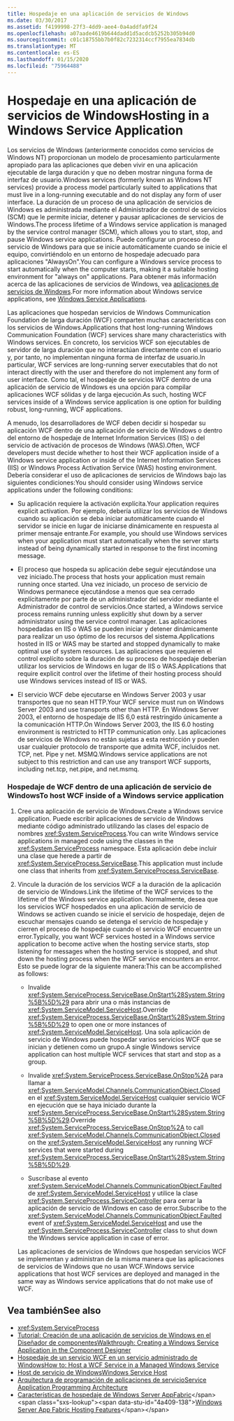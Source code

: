 ```yaml
---
title: Hospedaje en una aplicación de servicios de Windows
ms.date: 03/30/2017
ms.assetid: f4199998-27f3-4dd9-aee4-0a4addfa9f24
ms.openlocfilehash: a07aade4619b644dadd1d5acdcb5252b305b94d0
ms.sourcegitcommit: c01c18755bb7b0f82c7232314ccf7955ea7834db
ms.translationtype: MT
ms.contentlocale: es-ES
ms.lasthandoff: 01/15/2020
ms.locfileid: "75964488"
---
```

# <a name="hosting-in-a-windows-service-application"></a><span data-ttu-id="4a409-102">Hospedaje en una aplicación de servicios de Windows</span><span class="sxs-lookup"><span data-stu-id="4a409-102">Hosting in a Windows Service Application</span></span>
<span data-ttu-id="4a409-103">Los servicios de Windows (anteriormente conocidos como servicios de Windows NT) proporcionan un modelo de procesamiento particularmente apropiado para las aplicaciones que deben vivir en una aplicación ejecutable de larga duración y que no deben mostrar ninguna forma de interfaz de usuario.</span><span class="sxs-lookup"><span data-stu-id="4a409-103">Windows services (formerly known as Windows NT services) provide a process model particularly suited to applications that must live in a long-running executable and do not display any form of user interface.</span></span> <span data-ttu-id="4a409-104">La duración de un proceso de una aplicación de servicios de Windows es administrada mediante el Administrador de control de servicios (SCM) que le permite iniciar, detener y pausar aplicaciones de servicios de Windows.</span><span class="sxs-lookup"><span data-stu-id="4a409-104">The process lifetime of a Windows service application is managed by the service control manager (SCM), which allows you to start, stop, and pause Windows service applications.</span></span> <span data-ttu-id="4a409-105">Puede configurar un proceso de servicio de Windows para que se inicie automáticamente cuando se inicie el equipo, convirtiéndolo en un entorno de hospedaje adecuado para aplicaciones "AlwaysOn".</span><span class="sxs-lookup"><span data-stu-id="4a409-105">You can configure a Windows service process to start automatically when the computer starts, making it a suitable hosting environment for "always on" applications.</span></span> <span data-ttu-id="4a409-106">Para obtener más información acerca de las aplicaciones de servicios de Windows, vea [aplicaciones de servicios de Windows](https://go.microsoft.com/fwlink/?LinkId=89450).</span><span class="sxs-lookup"><span data-stu-id="4a409-106">For more information about Windows service applications, see [Windows Service Applications](https://go.microsoft.com/fwlink/?LinkId=89450).</span></span>  
  
 <span data-ttu-id="4a409-107">Las aplicaciones que hospedan servicios de Windows Communication Foundation de larga duración (WCF) comparten muchas características con los servicios de Windows.</span><span class="sxs-lookup"><span data-stu-id="4a409-107">Applications that host long-running Windows Communication Foundation (WCF) services share many characteristics with Windows services.</span></span> <span data-ttu-id="4a409-108">En concreto, los servicios WCF son ejecutables de servidor de larga duración que no interactúan directamente con el usuario y, por tanto, no implementan ninguna forma de interfaz de usuario.</span><span class="sxs-lookup"><span data-stu-id="4a409-108">In particular, WCF services are long-running server executables that do not interact directly with the user and therefore do not implement any form of user interface.</span></span> <span data-ttu-id="4a409-109">Como tal, el hospedaje de servicios WCF dentro de una aplicación de servicio de Windows es una opción para compilar aplicaciones WCF sólidas y de larga ejecución.</span><span class="sxs-lookup"><span data-stu-id="4a409-109">As such, hosting WCF services inside of a Windows service application is one option for building robust, long-running, WCF applications.</span></span>  
  
 <span data-ttu-id="4a409-110">A menudo, los desarrolladores de WCF deben decidir si hospedar su aplicación WCF dentro de una aplicación de servicio de Windows o dentro del entorno de hospedaje de Internet Information Services (IIS) o del servicio de activación de procesos de Windows (WAS).</span><span class="sxs-lookup"><span data-stu-id="4a409-110">Often, WCF developers must decide whether to host their WCF application inside of a Windows service application or inside of the Internet Information Services (IIS) or Windows Process Activation Service (WAS) hosting environment.</span></span> <span data-ttu-id="4a409-111">Debería considerar el uso de aplicaciones de servicios de Windows bajo las siguientes condiciones:</span><span class="sxs-lookup"><span data-stu-id="4a409-111">You should consider using Windows service applications under the following conditions:</span></span>  
  
- <span data-ttu-id="4a409-112">Su aplicación requiere la activación explícita.</span><span class="sxs-lookup"><span data-stu-id="4a409-112">Your application requires explicit activation.</span></span> <span data-ttu-id="4a409-113">Por ejemplo, debería utilizar los servicios de Windows cuando su aplicación se deba iniciar automáticamente cuando el servidor se inicie en lugar de iniciarse dinámicamente en respuesta al primer mensaje entrante.</span><span class="sxs-lookup"><span data-stu-id="4a409-113">For example, you should use Windows services when your application must start automatically when the server starts instead of being dynamically started in response to the first incoming message.</span></span>  
  
- <span data-ttu-id="4a409-114">El proceso que hospeda su aplicación debe seguir ejecutándose una vez iniciado.</span><span class="sxs-lookup"><span data-stu-id="4a409-114">The process that hosts your application must remain running once started.</span></span> <span data-ttu-id="4a409-115">Una vez iniciado, un proceso de servicio de Windows permanece ejecutándose a menos que sea cerrado explícitamente por parte de un administrador del servidor mediante el Administrador de control de servicios.</span><span class="sxs-lookup"><span data-stu-id="4a409-115">Once started, a Windows service process remains running unless explicitly shut down by a server administrator using the service control manager.</span></span> <span data-ttu-id="4a409-116">Las aplicaciones hospedadas en IIS o WAS se pueden iniciar y detener dinámicamente para realizar un uso óptimo de los recursos del sistema.</span><span class="sxs-lookup"><span data-stu-id="4a409-116">Applications hosted in IIS or WAS may be started and stopped dynamically to make optimal use of system resources.</span></span> <span data-ttu-id="4a409-117">Las aplicaciones que requieren el control explícito sobre la duración de su proceso de hospedaje deberían utilizar los servicios de Windows en lugar de IIS o WAS.</span><span class="sxs-lookup"><span data-stu-id="4a409-117">Applications that require explicit control over the lifetime of their hosting process should use Windows services instead of IIS or WAS.</span></span>  
  
- <span data-ttu-id="4a409-118">El servicio WCF debe ejecutarse en Windows Server 2003 y usar transportes que no sean HTTP.</span><span class="sxs-lookup"><span data-stu-id="4a409-118">Your WCF service must run on Windows Server 2003 and use transports other than HTTP.</span></span> <span data-ttu-id="4a409-119">En Windows Server 2003, el entorno de hospedaje de IIS 6,0 está restringido únicamente a la comunicación HTTP.</span><span class="sxs-lookup"><span data-stu-id="4a409-119">On Windows Server 2003, the IIS 6.0 hosting environment is restricted to HTTP communication only.</span></span> <span data-ttu-id="4a409-120">Las aplicaciones de servicios de Windows no están sujetas a esta restricción y pueden usar cualquier protocolo de transporte que admita WCF, incluidos net. TCP, net. Pipe y net. MSMQ.</span><span class="sxs-lookup"><span data-stu-id="4a409-120">Windows service applications are not subject to this restriction and can use any transport WCF supports, including net.tcp, net.pipe, and net.msmq.</span></span>  
  
### <a name="to-host-wcf-inside-of-a-windows-service-application"></a><span data-ttu-id="4a409-121">Hospedaje de WCF dentro de una aplicación de servicio de Windows</span><span class="sxs-lookup"><span data-stu-id="4a409-121">To host WCF inside of a Windows service application</span></span>  
  
1. <span data-ttu-id="4a409-122">Cree una aplicación de servicio de Windows.</span><span class="sxs-lookup"><span data-stu-id="4a409-122">Create a Windows service application.</span></span> <span data-ttu-id="4a409-123">Puede escribir aplicaciones de servicio de Windows mediante código administrado utilizando las clases del espacio de nombres <xref:System.ServiceProcess>.</span><span class="sxs-lookup"><span data-stu-id="4a409-123">You can write Windows service applications in managed code using the classes in the <xref:System.ServiceProcess> namespace.</span></span> <span data-ttu-id="4a409-124">Esta aplicación debe incluir una clase que herede a partir de <xref:System.ServiceProcess.ServiceBase>.</span><span class="sxs-lookup"><span data-stu-id="4a409-124">This application must include one class that inherits from <xref:System.ServiceProcess.ServiceBase>.</span></span>  
  
2. <span data-ttu-id="4a409-125">Vincule la duración de los servicios WCF a la duración de la aplicación de servicio de Windows.</span><span class="sxs-lookup"><span data-stu-id="4a409-125">Link the lifetime of the WCF services to the lifetime of the Windows service application.</span></span> <span data-ttu-id="4a409-126">Normalmente, desea que los servicios WCF hospedados en una aplicación de servicio de Windows se activen cuando se inicie el servicio de hospedaje, dejen de escuchar mensajes cuando se detenga el servicio de hospedaje y cierren el proceso de hospedaje cuando el servicio WCF encuentre un error.</span><span class="sxs-lookup"><span data-stu-id="4a409-126">Typically, you want WCF services hosted in a Windows service application to become active when the hosting service starts, stop listening for messages when the hosting service is stopped, and shut down the hosting process when the WCF service encounters an error.</span></span> <span data-ttu-id="4a409-127">Esto se puede lograr de la siguiente manera:</span><span class="sxs-lookup"><span data-stu-id="4a409-127">This can be accomplished as follows:</span></span>  
  
    - <span data-ttu-id="4a409-128">Invalide <xref:System.ServiceProcess.ServiceBase.OnStart%28System.String%5B%5D%29> para abrir una o más instancias de <xref:System.ServiceModel.ServiceHost>.</span><span class="sxs-lookup"><span data-stu-id="4a409-128">Override <xref:System.ServiceProcess.ServiceBase.OnStart%28System.String%5B%5D%29> to open one or more instances of <xref:System.ServiceModel.ServiceHost>.</span></span> <span data-ttu-id="4a409-129">Una sola aplicación de servicio de Windows puede hospedar varios servicios WCF que se inician y detienen como un grupo.</span><span class="sxs-lookup"><span data-stu-id="4a409-129">A single Windows service application can host multiple WCF services that start and stop as a group.</span></span>  
  
    - <span data-ttu-id="4a409-130">Invalide <xref:System.ServiceProcess.ServiceBase.OnStop%2A> para llamar a <xref:System.ServiceModel.Channels.CommunicationObject.Closed> en el <xref:System.ServiceModel.ServiceHost> cualquier servicio WCF en ejecución que se haya iniciado durante la <xref:System.ServiceProcess.ServiceBase.OnStart%28System.String%5B%5D%29>.</span><span class="sxs-lookup"><span data-stu-id="4a409-130">Override <xref:System.ServiceProcess.ServiceBase.OnStop%2A> to call <xref:System.ServiceModel.Channels.CommunicationObject.Closed> on the <xref:System.ServiceModel.ServiceHost> any running WCF services that were started during <xref:System.ServiceProcess.ServiceBase.OnStart%28System.String%5B%5D%29>.</span></span>  
  
    - <span data-ttu-id="4a409-131">Suscríbase al evento <xref:System.ServiceModel.Channels.CommunicationObject.Faulted> de <xref:System.ServiceModel.ServiceHost> y utilice la clase <xref:System.ServiceProcess.ServiceController> para cerrar la aplicación de servicio de Windows en caso de error.</span><span class="sxs-lookup"><span data-stu-id="4a409-131">Subscribe to the <xref:System.ServiceModel.Channels.CommunicationObject.Faulted> event of <xref:System.ServiceModel.ServiceHost> and use the <xref:System.ServiceProcess.ServiceController> class to shut down the Windows service application in case of error.</span></span>  
  
     <span data-ttu-id="4a409-132">Las aplicaciones de servicios de Windows que hospedan servicios WCF se implementan y administran de la misma manera que las aplicaciones de servicios de Windows que no usan WCF.</span><span class="sxs-lookup"><span data-stu-id="4a409-132">Windows service applications that host WCF services are deployed and managed in the same way as Windows service applications that do not make use of WCF.</span></span>  
  
## <a name="see-also"></a><span data-ttu-id="4a409-133">Vea también</span><span class="sxs-lookup"><span data-stu-id="4a409-133">See also</span></span>

- <xref:System.ServiceProcess>
- [<span data-ttu-id="4a409-134">Tutorial: Creación de una aplicación de servicios de Windows en el Diseñador de componentes</span><span class="sxs-lookup"><span data-stu-id="4a409-134">Walkthrough: Creating a Windows Service Application in the Component Designer</span></span>](https://go.microsoft.com/fwlink/?LinkId=94875)
- [<span data-ttu-id="4a409-135">Hospedaje de un servicio WCF en un servicio administrado de Windows</span><span class="sxs-lookup"><span data-stu-id="4a409-135">How to: Host a WCF Service in a Managed Windows Service</span></span>](../../../../docs/framework/wcf/feature-details/how-to-host-a-wcf-service-in-a-managed-windows-service.md)
- [<span data-ttu-id="4a409-136">Host de servicio de Windows</span><span class="sxs-lookup"><span data-stu-id="4a409-136">Windows Service Host</span></span>](../../../../docs/framework/wcf/samples/windows-service-host.md)
- [<span data-ttu-id="4a409-137">Arquitectura de programación de aplicaciones de servicio</span><span class="sxs-lookup"><span data-stu-id="4a409-137">Service Application Programming Architecture</span></span>](https://go.microsoft.com/fwlink/?LinkId=94876)
- <span data-ttu-id="4a409-138">[Características de hospedaje de Windows Server AppFabric](https://docs.microsoft.com/previous-versions/appfabric/ee677189(v=azure.10))</span><span class="sxs-lookup"><span data-stu-id="4a409-138">[Windows Server App Fabric Hosting Features](https://docs.microsoft.com/previous-versions/appfabric/ee677189(v=azure.10))</span></span>
